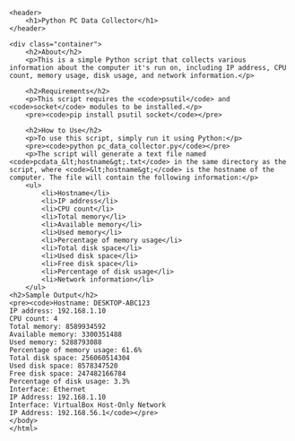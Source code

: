 
    <header>
        <h1>Python PC Data Collector</h1>
    </header>

    <div class="container">
        <h2>About</h2>
        <p>This is a simple Python script that collects various information about the computer it's run on, including IP address, CPU count, memory usage, disk usage, and network information.</p>

        <h2>Requirements</h2>
        <p>This script requires the <code>psutil</code> and <code>socket</code> modules to be installed.</p>
        <pre><code>pip install psutil socket</code></pre>

        <h2>How to Use</h2>
        <p>To use this script, simply run it using Python:</p>
        <pre><code>python pc_data_collector.py</code></pre>
        <p>The script will generate a text file named <code>pcdata_&lt;hostname&gt;.txt</code> in the same directory as the script, where <code>&lt;hostname&gt;</code> is the hostname of the computer. The file will contain the following information:</p>
        <ul>
            <li>Hostname</li>
            <li>IP address</li>
            <li>CPU count</li>
            <li>Total memory</li>
            <li>Available memory</li>
            <li>Used memory</li>
            <li>Percentage of memory usage</li>
            <li>Total disk space</li>
            <li>Used disk space</li>
            <li>Free disk space</li>
            <li>Percentage of disk usage</li>
            <li>Network information</li>
        </ul>
    <h2>Sample Output</h2>
    <pre><code>Hostname: DESKTOP-ABC123
    IP address: 192.168.1.10
    CPU count: 4
    Total memory: 8589934592
    Available memory: 3300351488
    Used memory: 5288793088
    Percentage of memory usage: 61.6%
    Total disk space: 256060514304
    Used disk space: 8578347520
    Free disk space: 247482166784
    Percentage of disk usage: 3.3%
    Interface: Ethernet
    IP Address: 192.168.1.10
    Interface: VirtualBox Host-Only Network
    IP Address: 192.168.56.1</code></pre>
    </body>
    </html>

